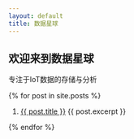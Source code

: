 ```yaml
---
layout: default
title: 数据星球
---
```


## 欢迎来到数据星球

专注于IoT数据的存储与分析

{% for post in site.posts %}
<ol>
    <li>
      <a href="{{ post.url }}">{{ post.title }}</a>
      {{ post.excerpt }}
    </li>
</ol>
{% endfor %}

